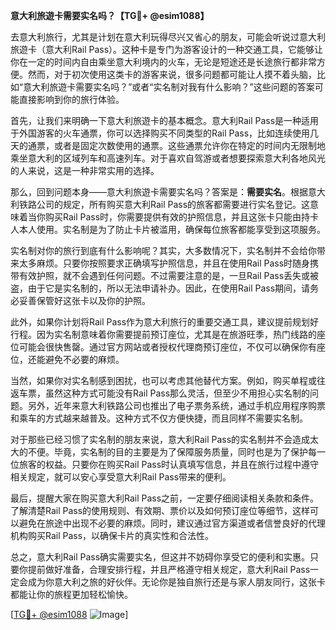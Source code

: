 **意大利旅遊卡需要实名吗？【TG💪+ @esim1088】**

去意大利旅行，尤其是计划在意大利玩得尽兴又省心的朋友，可能会听说过意大利旅遊卡（意大利Rail Pass）。这种卡是专门为游客设计的一种交通工具，它能够让你在一定的时间内自由乘坐意大利境内的火车，无论是短途还是长途旅行都非常方便。然而，对于初次使用这类卡的游客来说，很多问题都可能让人摸不着头脑，比如“意大利旅遊卡需要实名吗？”或者“实名制对我有什么影响？”这些问题的答案可能直接影响到你的旅行体验。

首先，让我们来明确一下意大利旅遊卡的基本概念。意大利Rail Pass是一种适用于外国游客的火车通票，你可以选择购买不同类型的Rail Pass，比如连续使用几天的通票，或者是固定次数使用的通票。这些通票允许你在特定的时间内无限制地乘坐意大利的区域列车和高速列车。对于喜欢自驾游或者想要探索意大利各地风光的人来说，这是一种非常实用的选择。

那么，回到问题本身——意大利旅遊卡需要实名吗？答案是：**需要实名**。根据意大利铁路公司的规定，所有购买意大利Rail Pass的旅客都需要进行实名登记。这意味着当你购买Rail Pass时，你需要提供有效的护照信息，并且这张卡只能由持卡人本人使用。实名制是为了防止卡片被滥用，确保每位旅客都能享受到这项服务。

实名制对你的旅行到底有什么影响呢？其实，大多数情况下，实名制并不会给你带来太多麻烦。只要你按照要求正确填写护照信息，并且在使用Rail Pass时随身携带有效护照，就不会遇到任何问题。不过需要注意的是，一旦Rail Pass丢失或被盗，由于它是实名制的，所以无法申请补办。因此，在使用Rail Pass期间，请务必妥善保管好这张卡以及你的护照。

此外，如果你计划将Rail Pass作为意大利旅行的重要交通工具，建议提前规划好行程。因为实名制意味着你需要提前预订座位，尤其是在旅游旺季，热门线路的座位可能会很快售罄。通过官方网站或者授权代理商预订座位，不仅可以确保你有座位，还能避免不必要的麻烦。

当然，如果你对实名制感到困扰，也可以考虑其他替代方案。例如，购买单程或往返车票，虽然这种方式可能没有Rail Pass那么灵活，但至少不用担心实名制的问题。另外，近年来意大利铁路公司也推出了电子票务系统，通过手机应用程序购票和乘车的方式越来越普及。这种方式不仅方便快捷，而且同样不需要实名制。

对于那些已经习惯了实名制的朋友来说，意大利Rail Pass的实名制并不会造成太大的不便。毕竟，实名制的目的主要是为了保障服务质量，同时也是为了保护每一位旅客的权益。只要你在购买Rail Pass时认真填写信息，并且在旅行过程中遵守相关规定，就可以安心享受意大利Rail Pass带来的便利。

最后，提醒大家在购买意大利Rail Pass之前，一定要仔细阅读相关条款和条件。了解清楚Rail Pass的使用规则、有效期、票价以及如何预订座位等细节，这样可以避免在旅途中出现不必要的麻烦。同时，建议通过官方渠道或者信誉良好的代理机构购买Rail Pass，以确保卡片的真实性和合法性。

总之，意大利Rail Pass确实需要实名，但这并不妨碍你享受它的便利和实惠。只要你提前做好准备，合理安排行程，并且严格遵守相关规定，意大利Rail Pass一定会成为你意大利之旅的好伙伴。无论你是独自旅行还是与家人朋友同行，这张卡都能让你的旅程更加轻松愉快。

[[TG💪+ @esim1088](https://t.me/s/esim1088) ![Image](https://i.postimg.cc/4NQfJmqS/Snipaste-2025-05-13-00-14-12.png)]